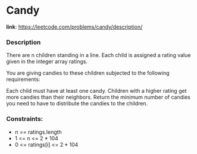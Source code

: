 # Candy

**link**: https://leetcode.com/problems/candy/description/

### Description

There are n children standing in a line. Each child is assigned a rating value given in the integer array ratings.

You are giving candies to these children subjected to the following requirements:

Each child must have at least one candy.
Children with a higher rating get more candies than their neighbors.
Return the minimum number of candies you need to have to distribute the candies to the children.

### Constraints:

- n == ratings.length
- 1 <= n <= 2 * 104
- 0 <= ratings[i] <= 2 * 104